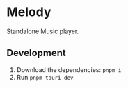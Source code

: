 # Melody

Standalone Music player.

## Development

1. Download the dependencies: `pnpm i`
2. Run `pnpm tauri dev`
